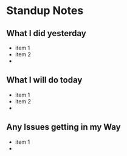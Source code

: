 # Standup Notes

## What I did yesterday
 - item 1
 - item 2
 -

## What I will do today
 - item 1
 - item 2
 -

## Any Issues getting in my Way 
 - item 1
 - 
